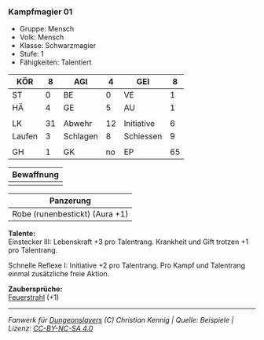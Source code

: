 ### Kampfmagier 01  
- Gruppe: Mensch  
- Volk: Mensch  
- Klasse: Schwarzmagier  
- Stufe: 1  
- Fähigkeiten: Talentiert  


| KÖR | 8 | AGI | 4 | GEI | 8 |
| --- | --- | --- | --- | --- | --- |
| ST | 0 | BE | 0 | VE | 1 |
| HÄ | 4 | GE | 5 | AU | 1 |
|  |  |  |  |  |  |
| LK | 31 | Abwehr | 12 | Initiative | 6 |
| Laufen | 3 | Schlagen | 8 | Schiessen | 9 |
|  |  |  |  |  |  |
| GH | 1 | GK | no | EP | 65 |


| Bewaffnung |
| --- |
|  |


| Panzerung |
| --- |
| Robe (runenbestickt) (Aura +1) |


**Talente:**  
Einstecker III: Lebenskraft +3 pro Talentrang. Krankheit und Gift trotzen +1 pro Talentrang.

Schnelle Reflexe I: Initiative +2 pro Talentrang. Pro Kampf und Talentrang einmal zusätzliche freie Aktion.


**Zaubersprüche:**  
[Feuerstrahl](/grw/zauber/feuerstrahl.md) (+1)




___
*Fanwerk für [Dungeonslayers](https://www.dungeonslayers.net/) (C) Christian Kennig | Quelle: Beispiele | Lizenz: [CC-BY-NC-SA 4.0](https://creativecommons.org/licenses/by-nc-sa/4.0/deed.de)*